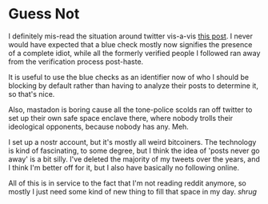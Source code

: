 # Guess Not

I definitely mis-read the situation around twitter vis-a-vis [this post](https://kielwells.com/2022/10/31/run-away.html). I never would have expected that a blue check mostly now signifies the presence of a complete idiot, while all the formerly verified people I followed ran away from the verification process post-haste.

It is useful to use the blue checks as an identifier now of who I should be blocking by default rather than having to analyze their posts to determine it, so that's nice.

Also, mastadon is boring cause all the tone-police scolds ran off twitter to set up their own safe space enclave there, where nobody trolls their ideological opponents, because nobody has any. Meh.

I set up a nostr account, but it's mostly all weird bitcoiners. The technology is kind of fascinating, to some degree, but I think the idea of 'posts never go away' is a bit silly. I've deleted the majority of my tweets over the years, and I think I'm better off for it, but I also have basically no following online.

All of this is in service to the fact that I'm not reading reddit anymore, so mostly I just need some kind of new thing to fill that space in my day. *shrug*